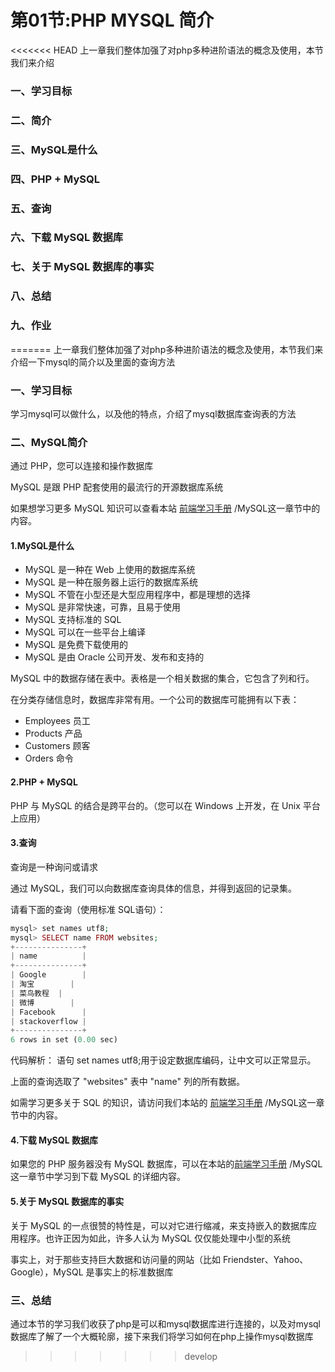 # 第01节:PHP MYSQL 简介
<<<<<<< HEAD
上一章我们整体加强了对php多种进阶语法的概念及使用，本节我们来介绍

### 一、学习目标

### 二、简介

### 三、MySQL是什么

### 四、PHP + MySQL

### 五、查询

### 六、下载 MySQL 数据库

### 七、关于 MySQL 数据库的事实

### 八、总结

### 九、作业
=======
上一章我们整体加强了对php多种进阶语法的概念及使用，本节我们来介绍一下mysql的简介以及里面的查询方法

### 一、学习目标

学习mysql可以做什么，以及他的特点，介绍了mysql数据库查询表的方法

### 二、MySQL简介

通过 PHP，您可以连接和操作数据库

MySQL 是跟 PHP 配套使用的最流行的开源数据库系统

如果想学习更多 MySQL 知识可以查看本站 [前端学习手册](http://www.xiaozhoubg.com/content/1) /MySQL这一章节中的内容。

#### 1.MySQL是什么

* MySQL 是一种在 Web 上使用的数据库系统
* MySQL 是一种在服务器上运行的数据库系统
* MySQL 不管在小型还是大型应用程序中，都是理想的选择
* MySQL 是非常快速，可靠，且易于使用
* MySQL 支持标准的 SQL
* MySQL 可以在一些平台上编译
* MySQL 是免费下载使用的
* MySQL 是由 Oracle 公司开发、发布和支持的

MySQL 中的数据存储在表中。表格是一个相关数据的集合，它包含了列和行。

在分类存储信息时，数据库非常有用。一个公司的数据库可能拥有以下表：

* Employees 员工
* Products  产品
* Customers 顾客
* Orders 命令

#### 2.PHP + MySQL

PHP 与 MySQL 的结合是跨平台的。（您可以在 Windows 上开发，在 Unix 平台上应用）

#### 3.查询

查询是一种询问或请求

通过 MySQL，我们可以向数据库查询具体的信息，并得到返回的记录集。

请看下面的查询（使用标准 SQL语句）：

``` php
mysql> set names utf8;
mysql> SELECT name FROM websites;
+---------------+
| name          |
+---------------+
| Google        |
| 淘宝        |
| 菜鸟教程  |
| 微博        |
| Facebook      |
| stackoverflow |
+---------------+
6 rows in set (0.00 sec)
```

代码解析：
语句 set names utf8;用于设定数据库编码，让中文可以正常显示。

上面的查询选取了 "websites" 表中 "name" 列的所有数据。

如需学习更多关于 SQL 的知识，请访问我们本站的 [前端学习手册](http://www.xiaozhoubg.com/content/1) /MySQL这一章节中的内容。

#### 4.下载 MySQL 数据库

如果您的 PHP 服务器没有 MySQL 数据库，可以在本站的[前端学习手册](http://www.xiaozhoubg.com/content/1) /MySQL这一章节中学习到下载 MySQL 的详细内容。

#### 5.关于 MySQL 数据库的事实

关于 MySQL 的一点很赞的特性是，可以对它进行缩减，来支持嵌入的数据库应用程序。也许正因为如此，许多人认为 MySQL 仅仅能处理中小型的系统

事实上，对于那些支持巨大数据和访问量的网站（比如 Friendster、Yahoo、Google），MySQL 是事实上的标准数据库

### 三、总结

通过本节的学习我们收获了php是可以和mysql数据库进行连接的，以及对mysql数据库了解了一个大概轮廓，接下来我们将学习如何在php上操作mysql数据库
>>>>>>> develop
